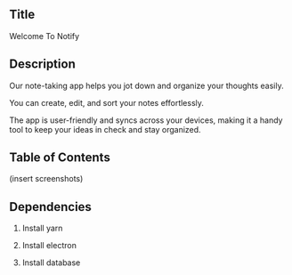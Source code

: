 ## Title

Welcome To Notify

## Description

Our note-taking app helps you jot down and organize your thoughts easily. 

You can create, edit, and sort your notes effortlessly. 

The app is user-friendly and syncs across your devices, making it a handy tool to keep your ideas in check and stay organized.

## Table of Contents

(insert screenshots)




## Dependencies

1. Install yarn


2. Install electron


3. Install database
